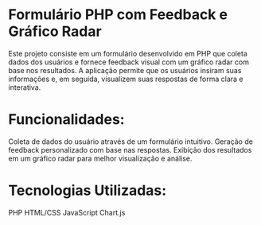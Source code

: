 # Formulário PHP com Feedback e Gráfico Radar

Este projeto consiste em um formulário desenvolvido em PHP que coleta dados dos usuários e fornece feedback visual com um gráfico radar com base nos resultados.
A aplicação permite que os usuários insiram suas informações e, em seguida, visualizem suas respostas de forma clara e interativa.

# Funcionalidades:
Coleta de dados do usuário através de um formulário intuitivo.
Geração de feedback personalizado com base nas respostas.
Exibição dos resultados em um gráfico radar para melhor visualização e análise.

# Tecnologias Utilizadas: <br>
PHP
HTML/CSS
JavaScript
Chart.js
